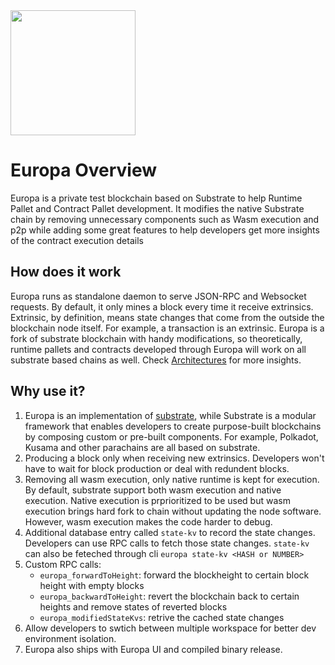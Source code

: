 
<div style={{textAlign: 'center'}}>
  <img height="200" src="https://patract.io/images/products/Europa.svg" />
</div>

# Europa Overview

Europa is a private test blockchain based on Substrate to help Runtime Pallet and Contract Pallet development. It modifies the native Substrate chain by removing unnecessary components such as Wasm execution and p2p while adding some great features to help developers get more insights of the contract execution details


## How does it work
Europa runs as standalone daemon to serve JSON-RPC and Websocket requests. By default, it only mines a block every time it receive extrinsics. Extrinsic, by definition, means state changes that come from the outside the blockchain node itself. For example, a transaction is an extrinsic. Europa is a fork of substrate blockchain with handy modifications, so theoretically, runtime pallets and contracts developed through Europa will work on all substrate based chains as well. 
Check [Architectures](../guides/architecture.md) for more insights.

## Why use it?
1. Europa is an implementation of [substrate](https://github.com/paritytech/substrate), while Substrate is a modular framework that enables developers to create purpose-built blockchains by composing custom or pre-built components. For example, Polkadot, Kusama and other parachains are all based on substrate.
2. Producing a block only when receiving new extrinsics. Developers won't have to wait for block production or deal with redundent blocks.
3. Removing all wasm execution, only native runtime is kept for execution. By default, substrate support both wasm execution and native execution. Native execution is prprioritized to be used but wasm execution brings hard fork to chain without updating the node software. However, wasm execution makes the code harder to debug.
4. Additional database entry called `state-kv` to record the state changes. Developers can use RPC calls to fetch those state changes. `state-kv` can also be feteched through cli `europa state-kv <HASH or NUMBER>`
5. Custom RPC calls:
    - `europa_forwardToHeight`: forward the blockheight to certain block height with empty blocks
    - `europa_backwardToHeight`: revert the blockchain back to certain heights and remove states of reverted blocks
    - `europa_modifiedStateKvs`: retrive the cached state changes
6. Allow developers to swtich between multiple workspace for better dev environment isolation.
7. Europa also ships with Europa UI and compiled binary release. 